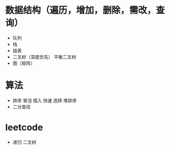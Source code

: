 # 数据结构（遍历，增加，删除，需改，查询）
+ 队列
+ 栈
+ 链表
+ 二叉树（深度优先） 平衡二叉树
+ 图（矩阵）


# 算法
+ 排序 冒泡 插入 快速 选择 堆排序
+ 二分查找


# leetcode
+ 递归 二叉树
